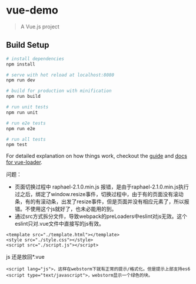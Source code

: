 # vue-demo

> A Vue.js project

## Build Setup

``` bash
# install dependencies
npm install

# serve with hot reload at localhost:8080
npm run dev

# build for production with minification
npm run build

# run unit tests
npm run unit

# run e2e tests
npm run e2e

# run all tests
npm test
```

For detailed explanation on how things work, checkout the [guide](http://vuejs-templates.github.io/webpack/) and [docs for vue-loader](http://vuejs.github.io/vue-loader).

问题：
- 页面切换过程中 raphael-2.1.0.min.js 报错，是由于raphael-2.1.0.min.js执行过之后，绑定了window.resize事件，切换过程中，由于有的页面没有滚动条，有的有滚动条，出发了resize事件，但是页面并没有相应元素了，所以报错。不使用这个js就好了，也未必能用的到。
- 通过src方式拆分文件，导致webpack的preLoaders中eslint对js无效。这个eslint只对.vue文件中直接写的js有效。
```
<template src="./template.html"></template>
<style src="./style.css"></style>
<script src="./script.js"></script>
```
js 还是放回*.vue
```
<script lang="js">，这样在webstorm下就有正常的提示/格式化。但是提示上部支持es6
<script type="text/javascript">，webstorm显示一个绿色的块。
```
